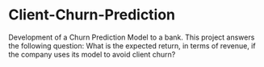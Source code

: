 # Client-Churn-Prediction
Development of a Churn Prediction Model to a bank. This project answers the following question: What is the expected return, in terms of revenue, if the company uses its model to avoid client churn?
